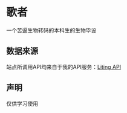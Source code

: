 # 歌者

一个苦逼生物转码的本科生的生物毕设

## 数据来源

站点所调用API均来自于我的API服务：[Liting API](https://github.com/liting-yes/api)

## 声明

仅供学习使用
